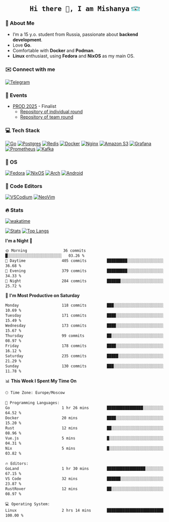 <h2 align='center'><samp><strong>Hi there 👋, I am Mishanya</strong></samp> <img height="15px" src="./assets/gopher-header.png"></h2>

### 🚀 About Me

- I’m a 15 y.o. student from Russia, passionate about **backend development**.
- Love **Go**.
- Comfortable with **Docker** and **Podman**.
- **Linux** enthusiast, using **Fedora** and **NixOS** as my main OS.

### ✉️ Connect with me

[![Telegram](https://img.shields.io/badge/Telegram-2CA5E0?style=for-the-badge&logo=telegram&logoColor=white)](https://t.me/misshanya7)

### 📅 Events

- [PROD 2025](https://prodcontest.ru) - Finalist
  - [Repository of individual round](https://github.com/misshanya/PROD2025-final-individual)
  - [Repository of team round](https://github.com/Central-University-IT-prod/2025-final-command-team-32-prod-final-team/)

### 💻 Tech Stack

[![Go](https://img.shields.io/badge/Go-%2300ADD8.svg?style=for-the-badge&logo=go&logoColor=white)](https://go.dev)
[![Postgres](https://img.shields.io/badge/Postgres-%23316192.svg?style=for-the-badge&logo=postgresql&logoColor=white)](https://postgresql.org)
[![Redis](https://img.shields.io/badge/redis-%23DD0031.svg?style=for-the-badge&logo=redis&logoColor=white)](https://redis.io)
[![Docker](https://img.shields.io/badge/Docker-2496ED?style=for-the-badge&logo=docker&logoColor=fff)](https://docker.com)
[![Nginx](https://img.shields.io/badge/nginx-%23009639.svg?style=for-the-badge&logo=nginx&logoColor=white)](https://nginx.org)
[![Amazon S3](https://img.shields.io/badge/Amazon%20S3-FF9900?style=for-the-badge&logo=amazons3&logoColor=white)](https://aws.amazon.com/s3)
[![Grafana](https://img.shields.io/badge/Grafana-F2F4F9?style=for-the-badge&logo=grafana&logoColor=orange&labelColor=F2F4F9)](https://grafana.com)
[![Prometheus](https://img.shields.io/badge/Prometheus-000000?style=for-the-badge&logo=prometheus&labelColor=000000)](https://prometheus.io)
[![Kafka](https://img.shields.io/badge/Apache_Kafka-231F20?style=for-the-badge&logo=apache-kafka&logoColor=white)](https://kafka.apache.org)

### 🐧 OS

[![Fedora](https://img.shields.io/badge/Fedora-51A2DA?style=for-the-badge&logo=fedora&logoColor=fff)](https://fedoraproject.org)
[![NixOS](https://img.shields.io/badge/NixOS-5277C3?style=for-the-badge&logo=nixos&logoColor=white)](https://nixos.org)
[![Arch](https://img.shields.io/badge/Arch%20Linux-1793D1?logo=arch-linux&logoColor=fff&style=for-the-badge)](https://archlinux.org)
[![Android](https://img.shields.io/badge/Android-3DDC84?style=for-the-badge&logo=android&logoColor=white)](https://android.com)

### 📝 Code Editors

[![VSCodium](https://img.shields.io/badge/VSCodium-2F80ED?style=for-the-badge&logo=vscodium&logoColor=fff)](https://vscodium.com)
[![NeoVim](https://img.shields.io/badge/NeoVim-%2357A143.svg?&style=for-the-badge&logo=neovim&logoColor=white)](https://neovim.io)

### 🔥 Stats

[![wakatime](https://wakatime.com/badge/user/6c2e820c-673b-4690-9190-7b15c368b37f.svg?style=for-the-badge)](https://wakatime.com/@misshanya)

[![Stats](https://github-readme-stats.vercel.app/api?username=misshanya&show_icons=true&theme=dracula)](#)
[![Top Langs](https://github-readme-stats.vercel.app/api/top-langs/?username=misshanya&layout=compact&theme=dracula)](#)

<!--START_SECTION:waka-->
**I'm a Night 🦉** 

```text
🌞 Morning                36 commits          █░░░░░░░░░░░░░░░░░░░░░░░░   03.26 % 
🌆 Daytime                405 commits         █████████░░░░░░░░░░░░░░░░   36.68 % 
🌃 Evening                379 commits         █████████░░░░░░░░░░░░░░░░   34.33 % 
🌙 Night                  284 commits         ██████░░░░░░░░░░░░░░░░░░░   25.72 % 
```
📅 **I'm Most Productive on Saturday** 

```text
Monday                   118 commits         ███░░░░░░░░░░░░░░░░░░░░░░   10.69 % 
Tuesday                  171 commits         ████░░░░░░░░░░░░░░░░░░░░░   15.49 % 
Wednesday                173 commits         ████░░░░░░░░░░░░░░░░░░░░░   15.67 % 
Thursday                 99 commits          ██░░░░░░░░░░░░░░░░░░░░░░░   08.97 % 
Friday                   178 commits         ████░░░░░░░░░░░░░░░░░░░░░   16.12 % 
Saturday                 235 commits         █████░░░░░░░░░░░░░░░░░░░░   21.29 % 
Sunday                   130 commits         ███░░░░░░░░░░░░░░░░░░░░░░   11.78 % 
```


📊 **This Week I Spent My Time On** 

```text
🕑︎ Time Zone: Europe/Moscow

💬 Programming Languages: 
Go                       1 hr 26 mins        ████████████████░░░░░░░░░   64.52 % 
Docker                   20 mins             ████░░░░░░░░░░░░░░░░░░░░░   15.20 % 
Rust                     12 mins             ██░░░░░░░░░░░░░░░░░░░░░░░   08.96 % 
Vue.js                   5 mins              █░░░░░░░░░░░░░░░░░░░░░░░░   04.31 % 
Nix                      5 mins              █░░░░░░░░░░░░░░░░░░░░░░░░   03.82 % 

🔥 Editors: 
GoLand                   1 hr 30 mins        █████████████████░░░░░░░░   67.15 % 
VS Code                  32 mins             ██████░░░░░░░░░░░░░░░░░░░   23.87 % 
RustRover                12 mins             ██░░░░░░░░░░░░░░░░░░░░░░░   08.97 % 

💻 Operating System: 
Linux                    2 hrs 14 mins       █████████████████████████   100.00 % 
```


<!--END_SECTION:waka-->
